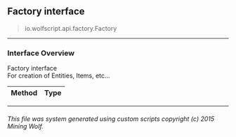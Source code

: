 ## Factory __interface__

>io.wolfscript.api.factory.Factory

---

### Interface Overview

Factory interface<br> For creation of Entities, Items, etc...

Method | Type   
--- | :--- 



---



###### This file was system generated using custom scripts copyright (c) 2015 Mining Wolf.
	

